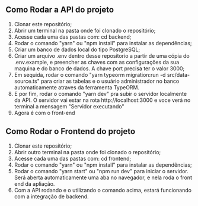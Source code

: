 ## Como Rodar a API do projeto

<ol>
    <li> Clonar este repositório;
    <li> Abrir um terminal na pasta onde foi clonado o repositório;
    <li> Acesse cada uma das pastas com: cd backend;
    <li> Rodar o comando "yarn" ou "npm install" para instalar as dependências; 
    <li> Criar um banco de dados local do tipo PostgreSQL; 
    <li> Criar um arquivo .env dentro desse repositorio a partir de uma cópia do .env.example, e preencher as chaves com as configurações da sua maquina e do banco de dados. A chave port precisa ter o valor 3000; 
    <li> Em sequida, rodar o comando "yarn typeorm migration:run -d src/data-source.ts" para criar as tabelas e o usuário administrador no banco automaticamente atraves da ferramenta TypeORM.
    <li> E por fim, rodar o comando "yarn dev" pra subir o servidor localmente da API. O servidor vai estar na rota <a>http://localhost:3000</a> e voce verá no terminal a mensagem "Servidor executando" 
    <li> Agora é com o front-end
</ol>

## Como Rodar o Frontend do projeto

<ol>
    <li> Clonar este repositório;
    <li> Abrir outro terminal na pasta onde foi clonado o repositório;
    <li> Acesse cada uma das pastas com: cd frontend;
    <li> Rodar o comando "yarn" ou "npm install" para instalar as dependências; 
    <li> Rodar o comando "yarn start" ou "npm run dev" para iniciar o servidor. Será aberta automaticamente uma aba no navegador, e nela roda o front end da apliação.
    <li> Com a API rodando e o utilizando o comando acima, estará funcionando com a integração de backend.
</ol>
